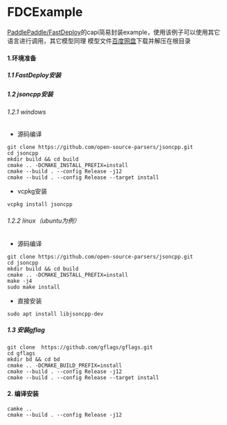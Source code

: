 # FDCExample
[PaddlePaddle/FastDeploy](https://github.com/PaddlePaddle/FastDeploy)的capi简易封装example，使用该例子可以使用其它语言进行调用，其它模型同理
模型文件[百度网盘](https://pan.baidu.com/s/1LPziznc-VFPmjmaxYpkiIw?pwd=f0kf)下载并解压在根目录

#### 1.环境准备
##### 1.1 FastDeploy安装
##### 1.2 jsoncpp安装
###### 1.2.1 windows
- 源码编译
```shell
git clone https://github.com/open-source-parsers/jsoncpp.git
cd jsoncpp
mkdir build && cd build
cmake .. -DCMAKE_INSTALL_PREFIX=install
cmake --build . --config Release -j12
cmake --build . --config Release --target install
```
- vcpkg安装
```shell
vcpkg install jsoncpp
```
###### 1.2.2 linux（ubuntu为例）
- 源码编译
```shell
git clone https://github.com/open-source-parsers/jsoncpp.git
cd jsoncpp
mkdir build && cd build
cmake .. -DCMAKE_INSTALL_PREFIX=install
make -j4
sudo make install
```
- 直接安装
```shell
sudo apt install libjsoncpp-dev
```
##### 1.3 安装gflag
```shell
git clone  https://github.com/gflags/gflags.git
cd gflags
mkdir bd && cd bd
cmake .. -DCMAKE_BUILD_PREFIX=install
cmake --build . --config Release -j12
cmake --build . --config Release --target install
```
#### 2. 编译安装
```shell
camke ..
cmake --build . --config Release -j12
```

